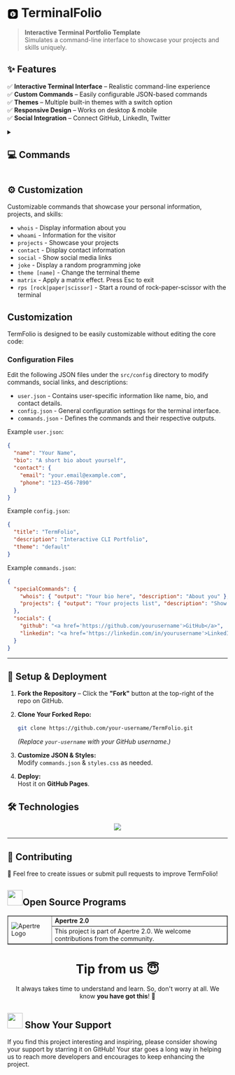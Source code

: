 <h1>
    <img src="terminal_folio.png" style="width: 25px; height: 25px; border-radius: 10px; vertical-align: middle;">
    TerminalFolio
</h1>


> **Interactive Terminal Portfolio Template**  
> Simulates a command-line interface to showcase your projects and skills uniquely.

## ✨ Features  
✅ **Interactive Terminal Interface** – Realistic command-line experience  
✅ **Custom Commands** – Easily configurable JSON-based commands  
✅ **Themes** – Multiple built-in themes with a switch option  
✅ **Responsive Design** – Works on desktop & mobile  
✅ **Social Integration** – Connect GitHub, LinkedIn, Twitter  

<details>
  <summary><h2>💻 Commands</h2></summary>

### 🛠 General Commands
- `help` – Show available commands  
- `clear` – Clear the terminal  
- `echo [text]` – Display text  
- `ls` – List files  
- `cat [file]` – Show file contents  
- `man [command]` – Show manual  
- `banner` – Display welcome message  

### 🚀 Special Commands
- `whois` – About you  
- `projects` – Show your projects  
- `contact` – Your contact info  
- `social` – Social links  
- `theme [name]` – Change theme  

</details>

## ⚙️ Customization  

Customizable commands that showcase your personal information, projects, and skills:

- `whois` - Display information about you
- `whoami` - Information for the visitor
- `projects` - Showcase your projects
- `contact` - Display contact information
- `social` - Show social media links
- `joke` - Display a random programming joke
- `theme [name]` - Change the terminal theme
- `matrix` - Apply a matrix effect. Press Esc to exit
- `rps [rock|paper|scissor]` - Start a round of rock-paper-scissor with the terminal

## Customization

TermFolio is designed to be easily customizable without editing the core code:

### Configuration Files

Edit the following JSON files under the `src/config` directory to modify commands, social links, and descriptions:

- `user.json` - Contains user-specific information like name, bio, and contact details.
- `config.json` - General configuration settings for the terminal interface.
- `commands.json` - Defines the commands and their respective outputs.

Example `user.json`:

```json
{
  "name": "Your Name",
  "bio": "A short bio about yourself",
  "contact": {
    "email": "your.email@example.com",
    "phone": "123-456-7890"
  }
}
```

Example `config.json`:

```json
{
  "title": "TermFolio",
  "description": "Interactive CLI Portfolio",
  "theme": "default"
}
```

Example `commands.json`:

```json
{
  "specialCommands": {
    "whois": { "output": "Your bio here", "description": "About you" },
    "projects": { "output": "Your projects list", "description": "Show projects" }
  },
  "socials": {
    "github": "<a href='https://github.com/yourusername'>GitHub</a>",
    "linkedin": "<a href='https://linkedin.com/in/yourusername'>LinkedIn</a>"
  }
}
```

---

## 📂 Setup & Deployment  

1. **Fork the Repository** – Click the **"Fork"** button at the top-right of the repo on GitHub.  

2. **Clone Your Forked Repo:**  
   ```sh
   git clone https://github.com/your-username/TermFolio.git
   ```
   *(Replace `your-username` with your GitHub username.)*  

3. **Customize JSON & Styles:**  
   Modify `commands.json` & `styles.css` as needed.  

4. **Deploy:**  
   Host it on **GitHub Pages**.


## 🛠 Technologies  

<p align="center">
  <a href="https://skillicons.dev">
    <img src="https://skillicons.dev/icons?i=html,css,js" />
  </a>
</p>

---

## 🤝 Contributing  
🚀 Feel free to create issues or submit pull requests to improve TermFolio!  

<div>
   <h2><img src="https://fonts.gstatic.com/s/e/notoemoji/latest/1f4aa/512.webp" width="35" height="35" >Open Source Programs</h2>
</div>
<table border="1" cellpadding="10">
    <tr>
        <td rowspan="2">
            <img src="https://s2apertre.resourcio.in/Logo_primary.svg" alt="Apertre Logo" width="400" height="85">
        </td>
        <td>
            <strong>Apertre 2.0</strong>
        </td>
    </tr>
    <tr>
        <td>
            This project is part of Apertre 2.0. We welcome contributions from the community.
        </td>
    </tr>
</table>


<div align="center">
  <h1>Tip from us 😇</h1>
  <p>It always takes time to understand and learn. So, don't worry at all. We know <b>you have got this</b>! 💪</p>
</div>

<div>
  <h2><img src="https://fonts.gstatic.com/s/e/notoemoji/latest/2764_fe0f/512.webp" width="35" height="35"> Show Your Support</h2>
</div>

If you find this project interesting and inspiring, please consider showing your support by starring it on GitHub! Your star goes a long way in helping us to reach more developers and encourages to keep enhancing the project.
